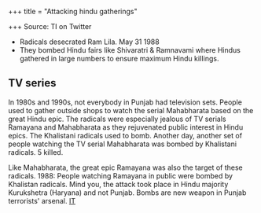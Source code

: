 +++
title = "Attacking hindu gatherings"

+++
Source: TI on Twitter

- Radicals desecrated Ram Lila. May 31 1988
- They bombed Hindu fairs like Shivaratri & Ramnavami where Hindus gathered in large numbers to ensure maximum Hindu kiIIings.

## TV series
In 1980s and 1990s, not everybody in Punjab had television sets. People used to gather outside shops to watch the serial Mahabharata based on the great Hindu epic. The radicals were especially jealous of TV serials Ramayana and Mahabharata as they rejuvenated public interest in Hindu epics. The Khalistani radicals used to bomb. Another day, another set of people watching the TV serial Mahabharata was bombed by Khalistani radicals. 5 kiIIed.

Like Mahabharata, the great epic Ramayana was also the target of these radicals. 1988: People watching Ramayana in public were bombed by Khalistan radicals. Mind you, the attack took place in Hindu majority Kurukshetra (Haryana) and not Punjab. Bombs are new weapon in Punjab terrorists' arsenal. [IT](https://www.indiatoday.in/magazine/indiascope/story/19880715-bombs-are-new-weapon-in-punjab-terrorists-arsenal-797445-1988-07-15)

